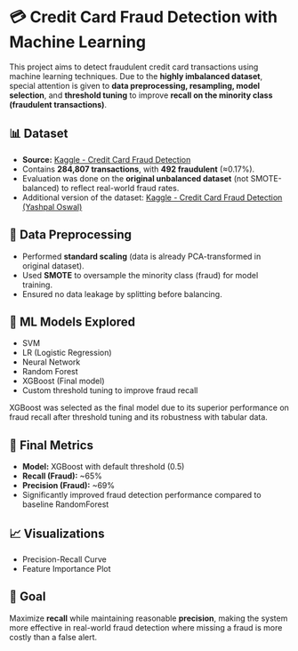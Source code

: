 # 💳 Credit Card Fraud Detection with Machine Learning

This project aims to detect fraudulent credit card transactions using machine learning techniques. Due to the **highly imbalanced dataset**, special attention is given to **data preprocessing, resampling, model selection**, and **threshold tuning** to improve **recall on the minority class (fraudulent transactions)**.

## 📊 Dataset
- **Source:** [Kaggle - Credit Card Fraud Detection](https://www.kaggle.com/mlg-ulb/creditcardfraud)
- Contains **284,807 transactions**, with **492 fraudulent** (≈0.17%).
- Evaluation was done on the **original unbalanced dataset** (not SMOTE-balanced) to reflect real-world fraud rates.
- Additional version of the dataset: [Kaggle - Credit Card Fraud Detection (Yashpal Oswal)](https://www.kaggle.com/datasets/yashpaloswal/fraud-detection-credit-card)

## 🧹 Data Preprocessing
- Performed **standard scaling** (data is already PCA-transformed in original dataset).
- Used **SMOTE** to oversample the minority class (fraud) for model training.
- Ensured no data leakage by splitting before balancing.

## 🧠 ML Models Explored
- SVM
- LR (Logistic Regression)
- Neural Network
- Random Forest
- XGBoost (Final model)
- Custom threshold tuning to improve fraud recall

XGBoost was selected as the final model due to its superior performance on fraud recall after threshold tuning and its robustness with tabular data.

## 🧪 Final Metrics
- **Model:** XGBoost with default threshold (0.5)
- **Recall (Fraud):** ~65%
- **Precision (Fraud):** ~69%
- Significantly improved fraud detection performance compared to baseline RandomForest

## 📈 Visualizations
- Precision-Recall Curve
- Feature Importance Plot

## 🎯 Goal
Maximize **recall** while maintaining reasonable **precision**, making the system more effective in real-world fraud detection where missing a fraud is more costly than a false alert.
